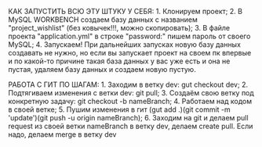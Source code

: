 КАК ЗАПУСТИТЬ ВСЮ ЭТУ ШТУКУ У СЕБЯ: 1. Клонируем проект; 2. В MySQL WORKBENCH создаем базу данных с названием "project_wishlist" (без ковычек!!!, можно скопировать); 3. В файле проекта "application.yml" в строке "password:" пишем пароль от своего MySQL; 4. Запускаем!
При дальнейших запусках новую базу данных создавать не нужно, но если вы запускает проект на своем пк впервые и по какой-то причине такая база данных у вас уже есть и она не пустая, удаляем базу данных и создаем новую пустую.

РАБОТА С ГИТ ПО ШАГАМ: 1. Заходим в ветку dev: gut checkout dev; 2. Подтягиваем изменения с ветки dev: git pull; 3. Создаём свою ветку под конкретную задачу: git checkout -b nameBranch; 4. Работаем над кодом в своей ветке; 5. Пушим изменения в гит (gut add .)(git commit -m 'update')(git push -u origin nameBranch); 6. Заходим на git и делаем pull request из своей ветки nameBranch в ветку dev, делаем create pull. Если надо, делаем merge в ветку dev

